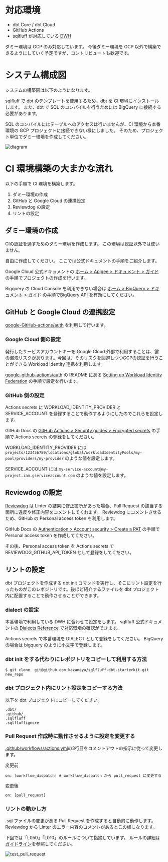 # 対応環境
- dbt Core / dbt Cloud
- GitHub Actions
- sqlfluff が対応している [DWH](https://docs.sqlfluff.com/en/stable/dialects.html)

ダミー環境は GCP のみ対応しています。
今後ダミー環境を GCP 以外で構築できるようにしていく予定ですが、コントリビュートも歓迎です。

# システム構成図
システムの構築図は以下のようになります。

sqlfluff で dbt のテンプレートを使用するため、dbt を CI 環境にインストールします。
また、dbt で SQL のコンパイルを行うためには BigQuery に接続する必要があります。

SQL のコンパイルにはテーブルへのアクセスは行いませんが、CI 環境から本番環境の GCP プロジェクトに接続できない様にしました。
そのため、プロジェクト単位でダミー環境を作成してください。

![diagram](https://user-images.githubusercontent.com/88569749/173986807-866e3285-f745-4dd5-aeb2-e2f0215efb3c.png)

# CI 環境構築の大まかな流れ
以下の手順で CI 環境を構築します。
1. ダミー環境の作成
2. GitHub と Google Cloud の連携設定
3. Reviewdog の設定
4. リントの設定

## ダミー環境の作成
CIの認証を通すためのダミー環境を作成します。
この環境は認証以外では使いません。

自由に作成してください。
ここでは公式ドキュメントの手順をご紹介します。

Google Cloud 公式ドキュメントの [ホーム > Apigee  > ドキュメント  > ガイド](https://cloud.google.com/apigee/docs/hybrid/v1.2/precog-gcpproject?hl=ja) の手順でプロジェクトの作成を行います。

Bigquery の Cloud Console を利用できない場合は [ホーム > BigQuery > ドキュメント > ガイド](https://cloud.google.com/bigquery/docs/bigquery-web-ui?hl=ja) の手順でBigQuery API を有効にしてください。

## GitHub と Google Cloud の連携設定
[google-GitHub-actions/auth](https://github.com/google-github-actions/auth) を利用して行います。

### Google Cloud 側の設定
発行したサービスアカウントキーを Google Cloud 外部で利用することは、鍵の漏洩リスクがあります。今回は、そのリスクを回避しつつGCPの認証を行うことができる Workload Identity 連携を利用します。

[google-github-actions/auth](https://github.com/google-github-actions/auth) の README にある [Setting up Workload Identity Federation](https://github.com/google-github-actions/auth#setting-up-workload-identity-federation) の手順で設定を行います。

### GitHub 側の設定
Actions secrets に WORKLOAD_IDENTITY_PROVIDER と SERVICE_ACCOUNT を登録することで動作するようにしたのでこれらを設定します。

GitHub Docs の [GitHub Actions > Security guides > Encrypted secrets](https://docs.github.com/en/actions/security-guides/encrypted-secrets) の手順で Actions secrets の登録をしてください。

WORKLOAD_IDENTITY_PROVIDER には `projects/123456789/locations/global/workloadIdentityPools/my-pool/providers/my-provider` のような値を設定します。

SERVICE_ACCOUNT には `my-service-account@my-project.iam.gserviceaccount.com` のような値を設定します。

## Reviewdog の設定
[Reviewdog](https://github.com/reviewdog/reviewdog) は Linter の結果に修正箇所があった場合、Pull Request の該当する箇所に違反や修正内容をコメントしてくれます。
Reviewdog にコメントさせるため、GitHub の Personal access token を利用します。

GitHub Docs の [Authentication > Account security > Create a PAT](https://docs.github.com/en/authentication/keeping-your-account-and-data-secure/creating-a-personal-access-token) の手順で Personal access token を作成してください。

その後、Personal access token を Actions secrets で REVIEWDOG_GITHUB_API_TOKEN として登録をしてください。

## リントの設定
dbt プロジェクトを作成する dbt init コマンドを実行し、そこにリント設定を行ったものがこのレポジトリです。後ほど紹介するファイルを dbt プロジェクト内に配置することで動作させることができます。

### dialect の設定
本番環境で利用している DWH に合わせて設定をします。
sqlfluff 公式ドキュメントの [Dialects Reference](https://docs.sqlfluff.com/en/stable/dialects.html?highlight=dialect) で対応環境の確認ができます。

Actions secrets で本番環境を DIALECT として登録をしてください。
BigQuery の場合は bigquery のように小文字で登録します。

### dbt init をする代わりにレポジトリをコピーして利用する方法
```
$ git clone  git@github.com:kazaneya/sqlfluff-dbt-starterkit.git new_repo
```

### dbt プロジェクト内にリント設定をコピーする方法
以下を dbt プロジェクトにコピーしてください。

```
.dbt/
.github/
.sqlfluff
.sqlfluffignore
```

### Pull Request 作成時に動作させるように設定を変更する
[.github/workflows/actions.yml](.github/workflows/actions.yml)の3行目をコメントアウトの指示に従って変更します。

変更前
```
on: [workflow_dispatch] # workflow_dispatch から pull_request に変更する
```

変更後
```
on: [pull_request]
```

### リントの動かし方
.sql ファイルの変更がある Pull Request を作成すると自動的に動作します。
Reviewdog から Linter のエラー内容のコメントがあるとこの様になります。

下図では「L050」「L010」のルールについて指摘しています。
ルールの詳細は[ガイドライン](docs/guideline.md)を参照してください。

![test_pull_request](https://user-images.githubusercontent.com/88569749/173986958-ae1df399-adfc-477c-9721-c436ec50e66d.png)
